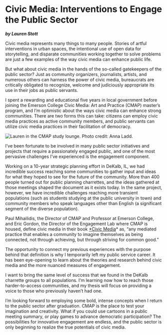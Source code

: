 # Civic Media: Interventions to Engage the Public Sector

**_by Lauren Stott_**

Civic media represents many things to many people. Stories of artful interventions in urban spaces, the intentional use of open data for storytelling, and disparate communities working together to solve problems are just a few examples of the way civic media can enhance public life.

But what about civic media in the hands of the so-called gatekeepers of the public sector? Just as community organizers, journalists, artists, and numerous others can harness the power of civic media, bureaucrats are critically obligated to recognize, welcome and judiciously appropriate its use in their jobs as public servants.

I spent a rewarding and educational five years in local government before joining the Emerson College Civic Media: Art and Practice (CMAP) master’s program, and I’m optimistic about the ways civic media can enhance strong communities. There are two forms this can take: citizens can employ civic media practices as active community members, and public servants can utilize civic media practices in their facilitation of democracy.

![Lauren in the CMAP study lounge. Photo credit: Anna Ladd.](https://res.cloudinary.com/engagement-lab-home/image/upload/v1/homepage-2.0/news/medium/1_7Aq-rTLbWu_wPj8wL4Z9Xg.jpeg)

I’ve been fortunate to be involved in many public sector initiatives and projects that require a passionately engaged public, and one of the most pervasive challenges I’ve experienced is the engagement component.

Working on a 10-year strategic planning effort in DeKalb, IL, we had incredible success reaching some communities to gather input and ideas for what they hoped to see for the future of the community. More than 400 people turned out for public planning charrettes, and the ideas gathered at those meetings shaped the document as it exists today. In the same project, however, we have incredible challenges reaching more transient populations (such as students studying at the public university in town) and community members who speak languages other than English (a significant segment of the diverse population).

Paul Mihailidis, the Director of CMAP and Professor at Emerson College, and Eric Gordon, the Director of the Engagement Lab where CMAP is housed, define civic media in their book [\*Civic Media](http://mitpress.mit.edu/civic-media)\* as, “any mediated practice that enables a community to imagine themselves as being connected, not through achieving, but through striving for common good.”

The opportunity to connect my previous experiences with the purpose behind that definition is why I temporarily left my public service career. It has been eye-opening to learn about the theories and research behind civic media and the more nuanced measures of engagement.

I want to bring the same level of success that we found in the DeKalb charrette groups to all populations. I’m learning now how to reach those harder-to-access communities, and my thesis will focus on providing a voice to those who previously haven’t had one.

I’m looking forward to employing some bold, intense concepts when I return to the public sector after graduation. CMAP is the place to test your imagination and creativity. What if you could use cartoons in a public meeting summary, or play games to advance democratic participation? The possibilities for innovative engagement are endless, and the public sector is only beginning to realize the true potentials of civic media.
